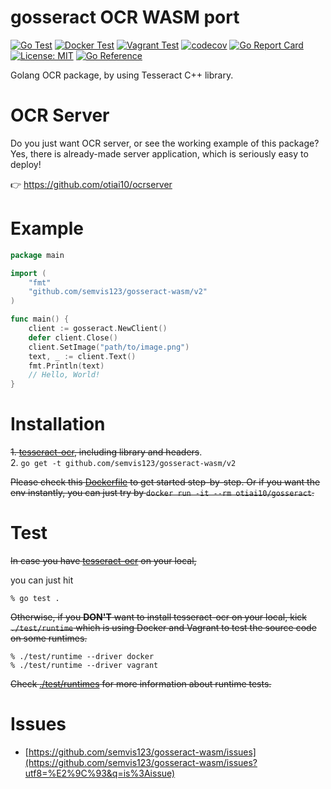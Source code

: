 # gosseract OCR WASM port

[![Go Test](https://github.com/semvis123/gosseract-wasm/actions/workflows/go-ci.yml/badge.svg)](https://github.com/semvis123/gosseract-wasm/actions/workflows/go-ci.yml)
[![Docker Test](https://github.com/semvis123/gosseract-wasm/actions/workflows/runtime-docker.yml/badge.svg)](https://github.com/semvis123/gosseract-wasm/actions/workflows/runtime-docker.yml)
[![Vagrant Test](https://github.com/semvis123/gosseract-wasm/actions/workflows/runtime-vagrant.yml/badge.svg)](https://github.com/semvis123/gosseract-wasm/actions/workflows/runtime-vagrant.yml)
[![codecov](https://codecov.io/gh/semvis123/gosseract-wasm/branch/main/graph/badge.svg)](https://codecov.io/gh/otiai10/gosseract)
[![Go Report Card](https://goreportcard.com/badge/github.com/semvis123/gosseract-wasm)](https://goreportcard.com/report/github.com/semvis123/gosseract-wasm)
[![License: MIT](https://img.shields.io/badge/License-MIT-green.svg)](https://github.com/semvis123/gosseract-wasm/blob/main/LICENSE)
[![Go Reference](https://pkg.go.dev/badge/github.com/semvis123/gosseract-wasm/v2.svg)](https://pkg.go.dev/github.com/semvis123/gosseract-wasm/v2)

Golang OCR package, by using Tesseract C++ library.

# OCR Server

Do you just want OCR server, or see the working example of this package? Yes, there is already-made server application, which is seriously easy to deploy!

👉 https://github.com/otiai10/ocrserver

# Example

```go
package main

import (
	"fmt"
	"github.com/semvis123/gosseract-wasm/v2"
)

func main() {
	client := gosseract.NewClient()
	defer client.Close()
	client.SetImage("path/to/image.png")
	text, _ := client.Text()
	fmt.Println(text)
	// Hello, World!
}
```

# Installation

~~1. [tesseract-ocr](https://github.com/tesseract-ocr/tessdoc), including library and headers~~.  
2. `go get -t github.com/semvis123/gosseract-wasm/v2`

~~Please check this [Dockerfile](https://github.com/semvis123/gosseract-wasm/blob/main/Dockerfile) to get started step-by-step.
Or if you want the env instantly, you can just try by `docker run -it --rm otiai10/gosseract`.~~

# Test

~~In case you have [tesseract-ocr](https://github.com/tesseract-ocr/tessdoc) on your local,~~

you can just hit

```
% go test .
```

~~Otherwise, if you **DON'T** want to install tesseract-ocr on your local, kick `./test/runtime` which is using Docker and Vagrant to test the source code on some runtimes.~~

```
% ./test/runtime --driver docker
% ./test/runtime --driver vagrant
```
~~Check [./test/runtimes](https://github.com/semvis123/gosseract-wasm/tree/main/test/runtimes) for more information about runtime tests.~~

# Issues

- [https://github.com/semvis123/gosseract-wasm/issues](https://github.com/semvis123/gosseract-wasm/issues?utf8=%E2%9C%93&q=is%3Aissue)
